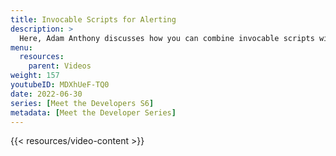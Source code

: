 ```yaml
---
title: Invocable Scripts for Alerting
description: >
  Here, Adam Anthony discusses how you can combine invocable scripts with your alerting policies. Discover how you can use the same scripts with internal and external sources to provide consistency in alerting behavior across your application.
menu:
  resources:
    parent: Videos
weight: 157
youtubeID: MDXhUeF-TQ0
date: 2022-06-30
series: [Meet the Developers S6]
metadata: [Meet the Developer Series]
---
```


{{< resources/video-content >}}
